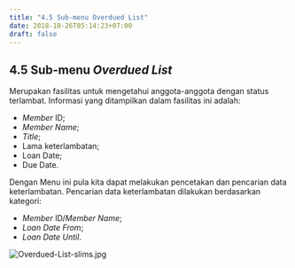```yaml
---
title: "4.5 Sub-menu Overdued List"
date: 2018-10-26T05:14:23+07:00
draft: false
---
```


## 4.5 Sub-menu _Overdued List_

Merupakan fasilitas untuk mengetahui anggota-anggota dengan status terlambat. Informasi yang ditampilkan dalam fasilitas ini adalah:
* _Member_ ID;
* _Member Name_;
* _Title_;
* Lama keterlambatan;
* Loan Date;
* Due Date.

Dengan Menu ini pula kita dapat melakukan pencetakan dan pencarian data keterlambatan. Pencarian data keterlambatan dilakukan berdasarkan kategori:

* _Member_ ID/_Member Name_;
* _Loan Date From_;
* _Loan Date Until_.

![Overdued-List-slims.jpg](/assets/Overdued-List-slims.jpg)